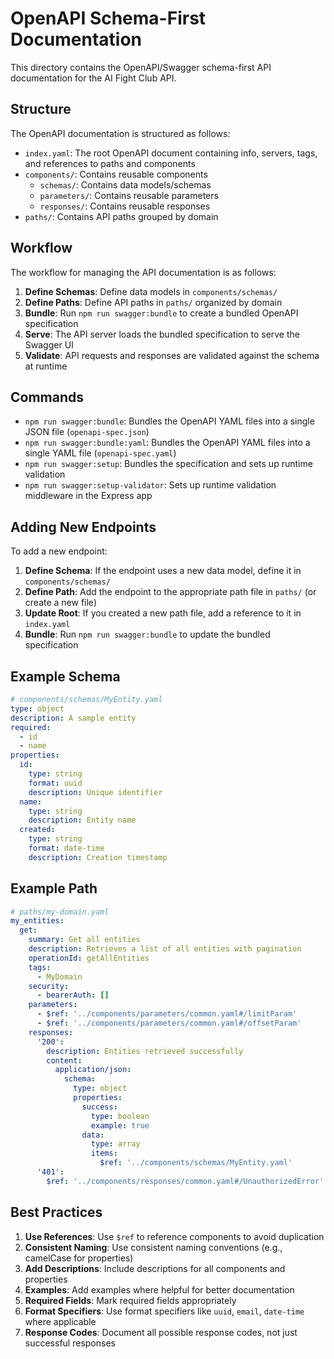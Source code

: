 # OpenAPI Schema-First Documentation

This directory contains the OpenAPI/Swagger schema-first API documentation for the AI Fight Club API.

## Structure

The OpenAPI documentation is structured as follows:

- `index.yaml`: The root OpenAPI document containing info, servers, tags, and references to paths and components
- `components/`: Contains reusable components
  - `schemas/`: Contains data models/schemas
  - `parameters/`: Contains reusable parameters
  - `responses/`: Contains reusable responses
- `paths/`: Contains API paths grouped by domain

## Workflow

The workflow for managing the API documentation is as follows:

1. **Define Schemas**: Define data models in `components/schemas/`
2. **Define Paths**: Define API paths in `paths/` organized by domain
3. **Bundle**: Run `npm run swagger:bundle` to create a bundled OpenAPI specification
4. **Serve**: The API server loads the bundled specification to serve the Swagger UI
5. **Validate**: API requests and responses are validated against the schema at runtime

## Commands

- `npm run swagger:bundle`: Bundles the OpenAPI YAML files into a single JSON file (`openapi-spec.json`)
- `npm run swagger:bundle:yaml`: Bundles the OpenAPI YAML files into a single YAML file (`openapi-spec.yaml`)
- `npm run swagger:setup`: Bundles the specification and sets up runtime validation
- `npm run swagger:setup-validator`: Sets up runtime validation middleware in the Express app

## Adding New Endpoints

To add a new endpoint:

1. **Define Schema**: If the endpoint uses a new data model, define it in `components/schemas/`
2. **Define Path**: Add the endpoint to the appropriate path file in `paths/` (or create a new file)
3. **Update Root**: If you created a new path file, add a reference to it in `index.yaml`
4. **Bundle**: Run `npm run swagger:bundle` to update the bundled specification

## Example Schema

```yaml
# components/schemas/MyEntity.yaml
type: object
description: A sample entity
required:
  - id
  - name
properties:
  id:
    type: string
    format: uuid
    description: Unique identifier
  name:
    type: string
    description: Entity name
  created:
    type: string
    format: date-time
    description: Creation timestamp
```

## Example Path

```yaml
# paths/my-domain.yaml
my_entities:
  get:
    summary: Get all entities
    description: Retrieves a list of all entities with pagination
    operationId: getAllEntities
    tags:
      - MyDomain
    security:
      - bearerAuth: []
    parameters:
      - $ref: '../components/parameters/common.yaml#/limitParam'
      - $ref: '../components/parameters/common.yaml#/offsetParam'
    responses:
      '200':
        description: Entities retrieved successfully
        content:
          application/json:
            schema:
              type: object
              properties:
                success:
                  type: boolean
                  example: true
                data:
                  type: array
                  items:
                    $ref: '../components/schemas/MyEntity.yaml'
      '401':
        $ref: '../components/responses/common.yaml#/UnauthorizedError'
```

## Best Practices

1. **Use References**: Use `$ref` to reference components to avoid duplication
2. **Consistent Naming**: Use consistent naming conventions (e.g., camelCase for properties)
3. **Add Descriptions**: Include descriptions for all components and properties
4. **Examples**: Add examples where helpful for better documentation
5. **Required Fields**: Mark required fields appropriately
6. **Format Specifiers**: Use format specifiers like `uuid`, `email`, `date-time` where applicable
7. **Response Codes**: Document all possible response codes, not just successful responses 